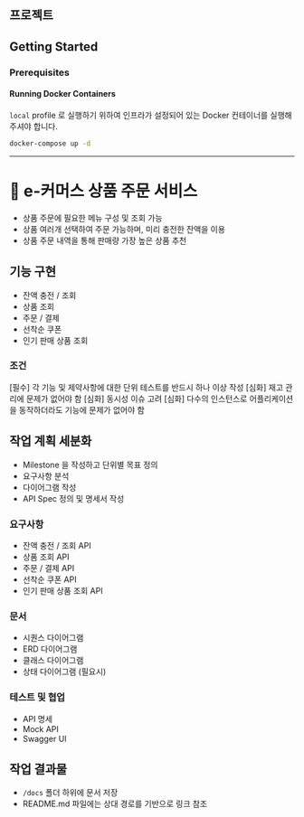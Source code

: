## 프로젝트

## Getting Started

### Prerequisites

#### Running Docker Containers

`local` profile 로 실행하기 위하여 인프라가 설정되어 있는 Docker 컨테이너를 실행해주셔야 합니다.

```bash
docker-compose up -d
```

---
# 🛒 e-커머스 상품 주문 서비스
- 상품 주문에 필요한 메뉴 구성 및 조회 가능
- 상품 여러개 선택하여 주문 가능하며, 미리 충전한 잔액을 이용
- 상품 주문 내역을 통해 판매량 가장 높은 상품 추천

## 기능 구현
- 잔액 충전 / 조회
- 상품 조회
- 주문 / 결제
- 선착순 쿠폰
- 인기 판매 상품 조회

### 조건
[필수] 각 기능 및 제약사항에 대한 단위 테스트를 반드시 하나 이상 작성
[심화] 재고 관리에 문제가 없어야 함
[심화] 동시성 이슈 고려
[심화] 다수의 인스턴스로 어플리케이션을 동작하더라도 기능에 문제가 없어야 함


## 작업 계획 세분화
- Milestone 을 작성하고 단위별 목표 정의
- 요구사항 분석
- 다이어그램 작성
- API Spec 정의 및 명세서 작성

### 요구사항
- 잔액 충전 / 조회 API
- 상품 조회 API
- 주문 / 결제 API
- 선착순 쿠폰 API
- 인기 판매 상품 조회 API

### 문서
- 시퀀스 다이어그램
- ERD 다이어그램
- 클래스 다이어그램
- 상태 다이어그램 (필요시)

### 테스트 및 협업
- API 명세
- Mock API
- Swagger UI


## 작업 결과물
- `/docs` 폴더 하위에 문서 저장
- README.md 파일에는 상대 경로를 기반으로 링크 참조